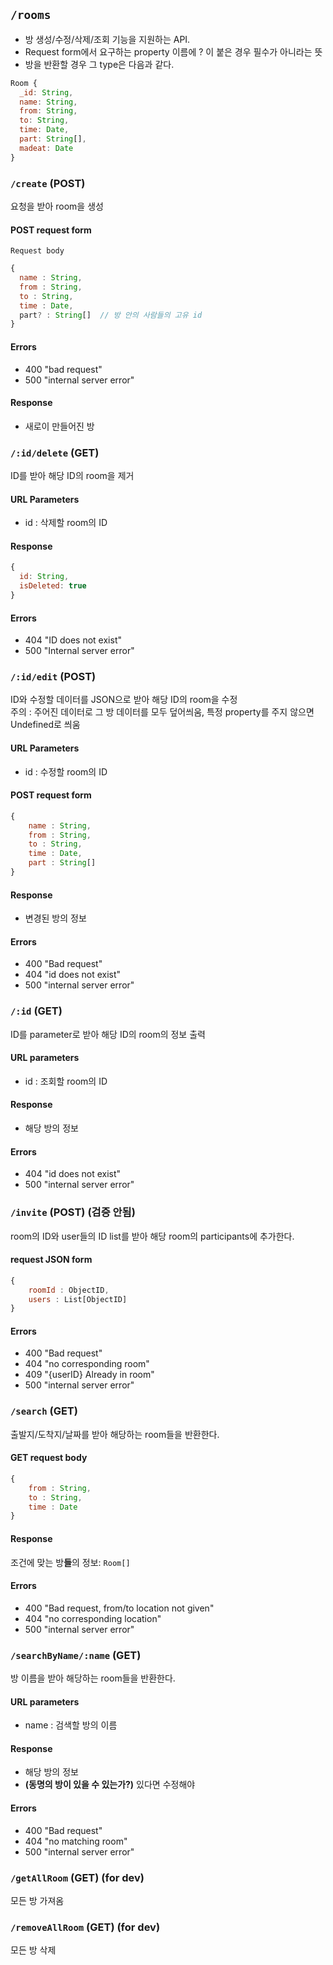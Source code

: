 ## `/rooms`
- 방 생성/수정/삭제/조회 기능을 지원하는 API.
- Request form에서 요구하는 property 이름에 ? 이 붙은 경우 필수가 아니라는 뜻
- 방을 반환할 경우 그 type은 다음과 같다.
```javascript
Room {
  _id: String,
  name: String,
  from: String,
  to: String,
  time: Date,
  part: String[],
  madeat: Date
}
```

### `/create` **(POST)**
요청을 받아 room을 생성

#### POST request form
`Request body`  
```javascript
{
  name : String,
  from : String,
  to : String,
  time : Date,
  part? : String[]  // 방 안의 사람들의 고유 id
}
```

#### Errors
- 400 "bad request"
- 500 "internal server error"

#### Response
- 새로이 만들어진 방

### `/:id/delete` **(GET)**
ID를 받아 해당 ID의 room을 제거

#### URL Parameters
- id : 삭제할 room의 ID

#### Response
```javascript 
{
  id: String,
  isDeleted: true
}
```

#### Errors
- 404 "ID does not exist"
- 500 "Internal server error"

### `/:id/edit` **(POST)**
ID와 수정할 데이터를 JSON으로 받아 해당 ID의 room을 수정  
주의 : 주어진 데이터로 그 방 데이터를 모두 덮어씌움, 특정 property를 주지 않으면 Undefined로 씌움

#### URL Parameters
- id : 수정할 room의 ID

#### POST request form
```javascript
{
    name : String,
    from : String,
    to : String,
    time : Date,
    part : String[]
}
```

#### Response
- 변경된 방의 정보

#### Errors
- 400 "Bad request"
- 404 "id does not exist"
- 500 "internal server error"

### `/:id` **(GET)**
ID를 parameter로 받아 해당 ID의 room의 정보 출력

#### URL parameters
- id : 조회할 room의 ID

#### Response
- 해당 방의 정보

#### Errors
- 404 "id does not exist"
- 500 "internal server error"


### `/invite` (POST) (검증 안됨)
room의 ID와 user들의 ID list를 받아 해당 room의 participants에 추가한다.

#### request JSON form

```javascript
{
    roomId : ObjectID,
    users : List[ObjectID]
}
```

#### Errors

- 400 "Bad request"
- 404 "no corresponding room"
- 409 "{userID} Already in room"
- 500 "internal server error"

### `/search` **(GET)**
출발지/도착지/날짜를 받아 해당하는 room들을 반환한다.

#### GET request body
```javascript
{
    from : String,
    to : String,
    time : Date
}
```

#### Response
조건에 맞는 방**들**의 정보: `Room[]`

#### Errors
- 400 "Bad request, from/to location not given"
- 404 "no corresponding location"
- 500 "internal server error"

### `/searchByName/:name` **(GET)**
방 이름을 받아 해당하는 room들을 반환한다.

#### URL parameters
- name : 검색할 방의 이름

#### Response
- 해당 방의 정보
- **(동명의 방이 있을 수 있는가?)** 있다면 수정해야

#### Errors
- 400 "Bad request"
- 404 "no matching room"
- 500 "internal server error"

### `/getAllRoom` **(GET)** (for dev)
모든 방 가져옴

### `/removeAllRoom` **(GET)** (for dev)
모든 방 삭제